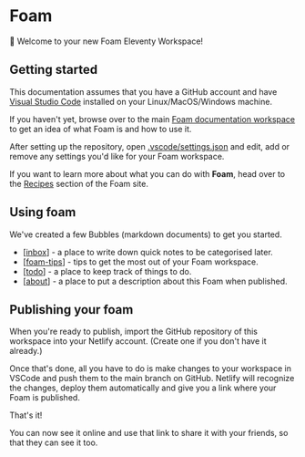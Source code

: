 # Foam

👋 Welcome to your new Foam Eleventy Workspace!

## Getting started

This documentation assumes that you have a GitHub account and have [Visual Studio Code](https://code.visualstudio.com/) installed on your Linux/MacOS/Windows machine.

If you haven't yet, browse over to the main [Foam documentation workspace](https://foambubble.github.io/foam) to get an idea of what Foam is and how to use it.

After setting up the repository, open [.vscode/settings.json](.vscode/settings.json) and edit, add or remove any settings you'd like for your Foam workspace.

If you want to learn more about what you can do with **Foam**, head over to the [Recipes](https://foambubble.github.io/foam/recipes) section of the Foam site. 

## Using foam

We've created a few Bubbles (markdown documents) to get you started.

- [[inbox]] - a place to write down quick notes to be categorised later.
- [[foam-tips]] - tips to get the most out of your Foam workspace.
- [[todo]] - a place to keep track of things to do.
- [[about]] - a place to put a description about this Foam when published.

## Publishing your foam

When you're ready to publish, import the GitHub repository of this workspace into your Netlify account. (Create one if you don't have it already.)

Once that's done, all you have to do is make changes to your workspace in VSCode and push them to the main branch on GitHub. Netlify will recognize the changes, deploy them automatically and give you a link where your Foam is published.

That's it!

You can now see it online and use that link to share it with your friends, so that they can see it too.

[//begin]: # "Autogenerated link references for markdown compatibility"
[inbox]: bubbles/inbox "Inbox"
[foam-tips]: bubbles/foam-tips "Foam tips"
[todo]: bubbles/todo "Todo"
[about]: bubbles/about "About this site"
[//end]: # "Autogenerated link references"
